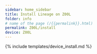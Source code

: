 ```yaml
---
sidebar: home_sidebar
title: Install Lineage on Z00L
folder: info
# name of the page (/{{permalink}}.html)
permalink: Z00L/install
device: Z00L
---
```

{% include templates/device_install.md %}
